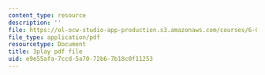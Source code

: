 ```yaml
---
content_type: resource
description: ''
file: https://ol-ocw-studio-app-production.s3.amazonaws.com/courses/6-006-introduction-to-algorithms-fall-2011/e9e55afa7ccd5a7072b67b18c0f11253_a_otxyu0mSQ.pdf
file_type: application/pdf
resourcetype: Document
title: 3play pdf file
uid: e9e55afa-7ccd-5a70-72b6-7b18c0f11253
---
```

